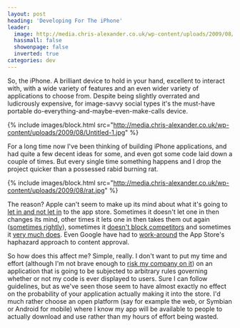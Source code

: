 ```yaml
---
layout: post
heading: 'Developing For The iPhone'
leader:
  image: http://media.chris-alexander.co.uk/wp-content/uploads/2009/08/Untitled-1.jpg
  hassmall: false
  showonpage: false
  inverted: true
categories: dev
---
```


So, the iPhone. A brilliant device to hold in your hand, excellent to interact with, with a wide variety of features and an even wider variety of applications to choose from. Despite being slightly overrated and ludicrously expensive, for image-savvy social types it's the must-have portable do-everything-and-maybe-even-make-calls device.

{% include images/block.html src="http://media.chris-alexander.co.uk/wp-content/uploads/2009/08/Untitled-1.jpg" %}

For a long time now I've been thinking of building iPhone applications, and had quite a few decent ideas for some, and even got some code laid down a couple of times. But every single time something happens and I drop the project quicker than a possessed rabid burning rat.

{% include images/block.html src="http://media.chris-alexander.co.uk/wp-content/uploads/2009/08/rat.jpg" %}

The reason? Apple can't seem to make up its mind about what it's going to [let in and not let in](http://tech.yahoo.com/news/nf/20090807/tc_nf/68292) to the app store. Sometimes it doesn't let one in then changes its mind, other times it lets one in then takes them out again ([sometimes rightly](http://tech.yahoo.com/news/pcworld/20090807/tc_pcworld/sexoffenderlocatorapppulled)), sometimes it [doesn't block competitors](http://www.techcrunch.com/2009/08/08/app-store-thaw-apple-accepts-a-gmail-push-application/) and sometimes it [very much does](http://www.techcrunch.com/2009/07/27/apple-is-growing-rotten-to-the-core-and-its-likely-atts-fault/). Even Google have had to [work-around](http://www.techhive.com/article/169898/google_voice_can_sneak_onto_iphone.html) the App Store's haphazard approach to content approval.

So how does this affect me? Simple, really. I don't want to put my time and effort (although I'm not brave enough to [risk my company on it](http://www.techcrunch.com/2009/08/05/spotify-and-the-great-leaps-of-faith/)) on an application that is going to be subjected to arbitrary rules governing whether or not my code is ever displayed to users. Sure I can follow guidelines, but as we've seen those seem to have almost exactly no effect on the probability of your application actually making it into the store. I'd much rather choose an open platform (say for example the web, or Symbian or Android for mobile) where I know my app will be available to people to actually download and use rather than my hours of effort being wasted.
